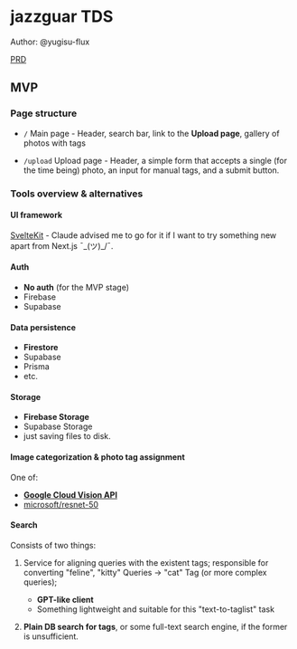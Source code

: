 # jazzguar TDS

Author: @yugisu-flux

[PRD](PRD.md)

## MVP

### Page structure

- `/` Main page - Header, search bar, link to the **Upload page**, gallery of photos with tags

- `/upload` Upload page - Header, a simple form that accepts a single (for the time being) photo, an input for manual tags, and a submit button.

### Tools overview & alternatives

#### UI framework

[SvelteKit](https://kit.svelte.dev/) - Claude advised me to go for it if I want to try something new apart from Next.js ¯\_(ツ)\_/¯.

#### Auth

- **No auth** (for the MVP stage)
- Firebase
- Supabase

#### Data persistence

- **Firestore**
- Supabase
- Prisma
- etc.

#### Storage

- **Firebase Storage**
- Supabase Storage
- just saving files to disk.

#### Image categorization & photo tag assignment

One of:

- [**Google Cloud Vision API**](https://cloud.google.com/vision)
- [microsoft/resnet-50](https://huggingface.co/microsoft/resnet-50)

#### Search

Consists of two things:

1. Service for aligning queries with the existent tags; responsible for converting "feline", "kitty" Queries -> "cat" Tag (or more complex queries);

   - **GPT-like client**
   - Something lightweight and suitable for this "text-to-taglist" task

2. **Plain DB search for tags**, or some full-text search engine, if the former is unsufficient.
